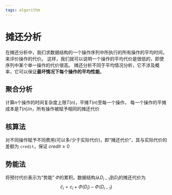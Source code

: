 ```yaml
---
tags: algorithm
---
```


# 摊还分析

在摊还分析中，我们求数据结构的一个操作序列中所执行的所有操作的平均时间，来评价操作的代价。
这样，我们就可以说明一个操作的平均代价是很低的，即使序列中某个单一操作的代价很高。
摊还分析不同于平均情况分析，它不涉及概率，它可以保证**最坏情况下每个操作的平均性能**。

## 聚合分析

计算$n$个操作的时间复杂度上限$T(n)$，平摊$T(n)$至每一个操作，
每一个操作的平摊成本是$T(n)/n$，所有操作被赋予相同的摊还代价

## 核算法

对不同操作赋予不同费用(可以多/少于实际代价)，即“摊还代价”，其与实际代价的差额为 `credit`，保证 $credit\ge 0$

## 势能法

将预付代价表示为“势能” $\Phi$的累积。数据结构从$D_{i-1}$到$D_i$的摊还代价为
$$\hat{c}_i=c_i+\Phi(D_i)-\Phi(D_{i-1})$$
